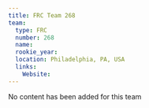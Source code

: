 ```yaml
---
title: FRC Team 268
team:
  type: FRC
  number: 268
  name: 
  rookie_year: 
  location: Philadelphia, PA, USA
  links:
    Website: 
---
```

No content has been added for this team